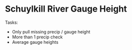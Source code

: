 # Schuylkill River Gauge Height

Tasks:
- Only pull missing precip / gauge height
- More than 1 precip check
- Average gauge heights

